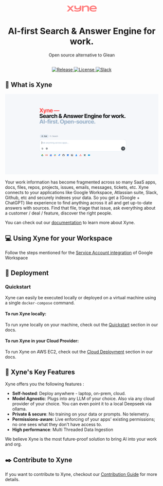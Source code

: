 <div align="center">

<img alt="xyne-logo" src="docs/readme/logo.svg?raw=true" width="100">

</div>
<h1 align="center">AI-first Search & Answer Engine for work.</h1>
<div align="center">
Open source alternative to Glean
</div>
<br>

<p align="center">
  <a href="https://github.com/xynehq/xyne/releases/latest">
    <img src="https://img.shields.io/github/release/xynehq/xyne.svg?style=flat-square" alt="Release">
  </a>
  <a href="https://opensource.org/licenses/Apache-2.0">
    <img src="https://img.shields.io/badge/license-Apache%202.0-blue?style=flat-square" alt="License">
  </a>
  <a href="http://xynerds.slack.com/">
    <img src="https://img.shields.io/badge/slack-xyne-brightgreen.svg?logo=slack&style=flat-square" alt="Slack">
  </a>
</p>

## 📌 What is Xyne 
![Xyne App](docs/readme/Xyne-Readme.png)

Your work information has become fragmented across so many
SaaS apps, docs, files, repos, projects, issues, emails,
messages, tickets, etc. Xyne connects to your applications like
Google Workspace, Atlassian suite, Slack, Github, etc and
securely indexes your data. So you get a (Google + ChatGPT)
like experience to find anything across it all and get up-to-date
answers with sources.
Find that file, triage that issue, ask everything about a
customer / deal / feature, discover the right people.


You can check out our [documentation](https://docs.xynehq.com) to learn more about Xyne.

## 💻 Using Xyne for your Workspace 	
Follow the steps mentioned for the [Service Account integration](https://docs.xynehq.com/authentication/service-accounts) of Google Workspace

## 🚀 Deployment 
### Quickstart
Xyne can easily be executed locally or deployed on a virtual machine using a single ```docker-compose``` command.

#### To run Xyne locally:
To run xyne locally on your machine, check out the [Quickstart](https://docs.xynehq.com/quickstart) section in our docs.

#### To run Xyne in your Cloud Provider:
To run Xyne on AWS EC2, check out the [Cloud Deployment](https://docs.xynehq.com/deployment/cloud/aws/aws-deployment-with-docker) section in our docs.


## 🔑  Xyne's Key Features

Xyne offers you the following features :

- **Self-hosted**: Deploy anywhere - laptop, on-prem, cloud.
- **Model Agnostic**: Plugs into any LLM of your choice. Also
via any cloud provider of your choice. You can even point it
to a local Deepseek via ollama.
- **Private & secure**: No training on your data or prompts. No
telemetry.
- **Permissions-aware**: Live enforcing of your apps' existing
permissions; no one sees what they don't have access to.
- **High performance**: Multi Threaded Data Ingestion

We believe Xyne is the most future-proof solution to bring Al
into your work and org.



## ✒️  Contribute to Xyne
If you want to contribute to Xyne, checkout our [Contribution Guide](https://docs.xynehq.com/contribution/contribute) for more details.
